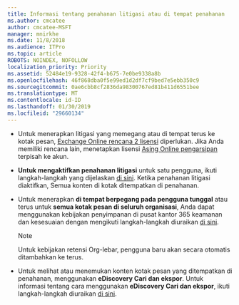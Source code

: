 ```yaml
---
title: Informasi tentang penahanan litigasi atau di tempat penahanan
ms.author: cmcatee
author: cmcatee-MSFT
manager: mnirkhe
ms.date: 11/8/2018
ms.audience: ITPro
ms.topic: article
ROBOTS: NOINDEX, NOFOLLOW
localization_priority: Priority
ms.assetid: 52484e19-9328-42f4-b675-7e0be9338a8b
ms.openlocfilehash: 46f868dba0f5e99ed1d2df7cf9bed7e5ebb350c9
ms.sourcegitcommit: 0ae6cbb8cf2836da98300767ed81b411d6551bee
ms.translationtype: MT
ms.contentlocale: id-ID
ms.lasthandoff: 01/30/2019
ms.locfileid: "29660134"
---
```

- Untuk menerapkan litigasi yang memegang atau di tempat terus ke kotak pesan, [Exchange Online rencana 2 lisensi](https://docs.microsoft.com/office365/servicedescriptions/office-365-platform-service-description/office-365-plan-options) diperlukan. Jika Anda memiliki rencana lain, menetapkan lisensi [Asing Online pengarsipan](https://docs.microsoft.com/office365/servicedescriptions/exchange-online-archiving-service-description/exchange-online-archiving-service-description) terpisah ke akun. 
    
- **Untuk mengaktifkan penahanan litigasi** untuk satu pengguna, ikuti langkah-langkah yang dijelaskan [di sini](https://docs.microsoft.com/office365/SecurityCompliance/place-a-mailbox-on-litigation-hold). Ketika penahanan litigasi diaktifkan, Semua konten di kotak ditempatkan di penahanan.
    
- Untuk menerapkan **di tempat berpegang pada pengguna tunggal** atau terus untuk **semua kotak pesan di seluruh organisasi**, Anda dapat menggunakan kebijakan penyimpanan di pusat kantor 365 keamanan dan kesesuaian dengan mengikuti langkah-langkah diuraikan [di sini](https://docs.microsoft.com/Office365/securitycompliance/retention-policies ).
    
    > [!NOTE]
    > Untuk kebijakan retensi Org-lebar, pengguna baru akan secara otomatis ditambahkan ke terus. 
  
- Untuk melihat atau menemukan konten kotak pesan yang ditempatkan di penahanan, menggunakan **eDiscovery Cari dan ekspor**. Untuk informasi tentang cara menggunakan **eDiscovery Cari dan ekspor**, ikuti langkah-langkah diuraikan [di sini](https://docs.microsoft.com/office365/securitycompliance/export-search-results).
    

